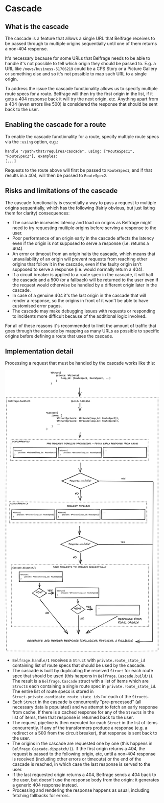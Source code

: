 # Cascade

## What is the cascade

The cascade is a feature that allows a single URL that Belfrage receives to be
passed through to multiple origins sequentially until one of them returns a
non-404 response.

It's necessary because for some URLs that Belfrage needs to be able to handle
it's not possible to tell which origin they should be passed to. E.g. a URL
like `/news/business-51706219` could be a CPS Story or a Picture Gallery or
something else and so it's not possible to map such URL to a single origin.

To address the issue the cascade functionality allows us to specify multiple
route specs for a route. Belfrage will then try the first origin in the list,
if it gets a 404 response back it will try the next origin, etc. Anything apart
from a 404 (even errors like 500) is considered the response that should be
sent back to the user.

## Enabling the cascade for a route

To enable the cascade functionality for a route, specify multiple route specs
via the `:using` option, e.g.:

```
handle "/path/that/requires/cascade", using: ["RouteSpec1", "RouteSpec2"], examples:
[...]
```

Requests to the route above will first be passed to `RouteSpec1`, and if that
results in a 404, will then be passed to `RouteSpec2`.

## Risks and limitations of the cascade

The cascade functionality is essentially a way to pass a request to multiple
origins sequentially, which has the following (fairly obvious, but just listing
them for clarity) consequences:

* The cascade increases latency and load on origins as Belfrage might need to
  try requesting multiple origins before serving a response to the user.
* Poor performance of an origin early in the cascade affects the latency even if
  the origin is not supposed to serve a response (i.e. returns a 404).
* An error or timeout from an origin halts the cascade, which means that
  unavailability of an origin will prevent requests from reaching other origins
  that follow it in the cascade, even if the faulty origin isn't supposed to
  serve a response (i.e. would normally return a 404).
* If a circuit breaker is applied to a route spec in the cascade, it will halt
  the cascade and a 500 (or a fallback) will be returned to the user even if
  the request would otherwise be handled by a different origin later in the
  cascade.
* In case of a genuine 404 it's the last origin in the cascade that will render
  a response, so the origins in front of it won't be able to have customised
  error pages.
* The cascade may make debugging issues with requests or responding to
  incidents more difficult because of the additional logic involved.

For all of these reasons it's recommended to limit the amount of traffic that
goes through the cascade by mapping as many URLs as possible to specific
origins before defining a route that uses the cascade.

## Implementation detail

Processing a request that must be handled by the cascade works like this:

![Cascade flow](../img/cascade_flow.png)

* `Belfrage.handle/1` receives a `Struct` with `private.route_state_id` containing
  list of route specs that should be used by the cascade.
* The cascade is built by duplicating the received `Struct` for each route spec
  that should be used (this happens in `Belfrage.Cascade.build/1`). The result
  is a `Belfrage.Cascade` struct with a list of items which are `Struct`s each
  containing a single route spec in `private.route_state_id`. The entire list of route
  specs is stored in `Struct.private.candidate_route_state_ids` for each of the
  `Struct`s.
* Each `Struct` in the cascade is concurrently "pre-processed" (all necessary
  data is populated) and we attempt to fetch an early response from cache. If
  there is a cached response for any of the `Struct`s in the list of items,
  then that response is returned back to the user.
* The request pipeline is then executed for each `Struct` in the list of items
  concurrently. If any of the transformers produce a response (e.g. a redirect
  or a 500 from the circuit breaker), that response is sent back to the user.
* The origins in the cascade are requested one by one (this happens in
  `Belfrage.Cascade.dispatch/1`). If the first origin returns a 404, the
  request is passed to the following origin, etc, until a non-404 response is
  received (including other errors or timeouts) or the end of the cascade is
  reached, in which case the last response is served to the user.
* If the last requested origin returns a 404, Belfrage sends a 404 back to the
  user, but doesn't use the response body from the origin: it generates a
  generic 404 response instead.
* Processing and rendering the response happens as usual, including fetching
  fallbacks for errors.
